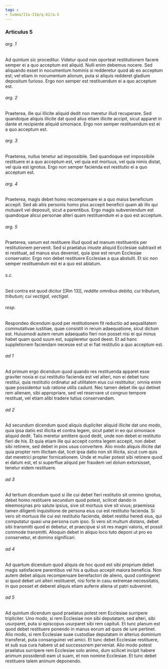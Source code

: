 ```yaml
---
tags : 
- Summa/IIa-IIæ/q.62/a.5
---
```


### Articulus 5

###### arg. 1
Ad quintum sic proceditur. Videtur quod non oporteat restitutionem facere semper ei a quo acceptum est aliquid. Nulli enim debemus nocere. Sed aliquando esset in nocumentum hominis si redderetur quod ab eo acceptum est; vel etiam in nocumentum aliorum, puta si aliquis redderet gladium depositum furioso. Ergo non semper est restituendum ei a quo acceptum est.

###### arg. 2
Praeterea, ille qui illicite aliquid dedit non meretur illud recuperare. Sed quandoque aliquis illicite dat quod alius etiam illicite accipit, sicut apparet in dante et recipiente aliquid simoniace. Ergo non semper restituendum est ei a quo acceptum est.

###### arg. 3
Praeterea, nullus tenetur ad impossibile. Sed quandoque est impossibile restituere ei a quo acceptum est, vel quia est mortuus, vel quia nimis distat, vel quia est ignotus. Ergo non semper facienda est restitutio ei a quo acceptum est.

###### arg. 4
Praeterea, magis debet homo recompensare ei a quo maius beneficium accepit. Sed ab aliis personis homo plus accepit beneficii quam ab illo qui mutuavit vel deposuit, sicut a parentibus. Ergo magis subveniendum est quandoque alicui personae alteri quam restituendum ei a quo est acceptum.

###### arg. 5
Praeterea, vanum est restituere illud quod ad manum restituentis per restitutionem pervenit. Sed si praelatus iniuste aliquid Ecclesiae subtraxit et ei restituat, ad manus eius deveniet, quia ipse est rerum Ecclesiae conservator. Ergo non debet restituere Ecclesiae a qua abstulit. Et sic non semper restituendum est ei a quo est ablatum.

###### s.c.
Sed contra est quod dicitur [[Rm 13]], *reddite omnibus debita, cui tributum, tributum; cui vectigal, vectigal*.

###### resp.
Respondeo dicendum quod per restitutionem fit reductio ad aequalitatem commutativae iustitiae, quae consistit in rerum adaequatione, sicut dictum est. Huiusmodi autem rerum adaequatio fieri non posset nisi ei qui minus habet quam quod suum est, suppleretur quod deest. Et ad hanc suppletionem faciendam necesse est ut ei fiat restitutio a quo acceptum est.

###### ad 1
Ad primum ergo dicendum quod quando res restituenda apparet esse graviter noxia ei cui restitutio facienda est vel alteri, non ei debet tunc restitui, quia restitutio ordinatur ad utilitatem eius cui restituitur; omnia enim quae possidentur sub ratione utilis cadunt. Nec tamen debet ille qui detinet rem alienam, sibi appropriare, sed vel reservare ut congruo tempore restituat, vel etiam alibi tradere tutius conservandam.

###### ad 2
Ad secundum dicendum quod aliquis dupliciter aliquid illicite dat uno modo, quia ipsa datio est illicita et contra legem, sicut patet in eo qui simoniace aliquid dedit. Talis meretur amittere quod dedit, unde non debet ei restitutio fieri de his. Et quia etiam ille qui accepit contra legem accepit, non debet sibi retinere, sed debet in pios usus convertere. Alio modo aliquis illicite dat quia propter rem illicitam dat, licet ipsa datio non sit illicita, sicut cum quis dat meretrici propter fornicationem. Unde et mulier potest sibi retinere quod ei datum est, et si superflue aliquid per fraudem vel dolum extorsisset, tenetur eidem restituere.

###### ad 3
Ad tertium dicendum quod si ille cui debet fieri restitutio sit omnino ignotus, debet homo restituere secundum quod potest, scilicet dando in eleemosynas pro salute ipsius, sive sit mortuus sive sit vivus; praemissa tamen diligenti inquisitione de persona eius cui est restitutio facienda. Si vero sit mortuus ille cui est restitutio facienda, debet restitui heredi eius, qui computatur quasi una persona cum ipso. Si vero sit multum distans, debet sibi transmitti quod ei debetur, et praecipue si sit res magni valoris, et possit commode transmitti. Alioquin debet in aliquo loco tuto deponi ut pro eo conservetur, et domino significari.

###### ad 4
Ad quartum dicendum quod aliquis de hoc quod est sibi proprium debet magis satisfacere parentibus vel his a quibus accepit maiora beneficia. Non autem debet aliquis recompensare benefactori de alieno, quod contingeret si quod debet uni alteri restitueret, nisi forte in casu extremae necessitatis, in quo posset et deberet aliquis etiam auferre aliena ut patri subveniret.

###### ad 5
Ad quintum dicendum quod praelatus potest rem Ecclesiae surripere tripliciter. Uno modo, si rem Ecclesiae non sibi deputatam, sed alteri, sibi usurparet, puta si episcopus usurparet sibi rem capituli. Et tunc planum est quod debet restituere ponendo in manus eorum ad quos de iure pertinet. Alio modo, si rem Ecclesiae suae custodiae deputatam in alterius dominium transferat, puta consanguinei vel amici. Et tunc debet Ecclesiae restituere, et sub sua cura habere ut ad successorem perveniat. Alio modo potest praelatus surripere rem Ecclesiae solo animo, dum scilicet incipit habere animum possidendi eam ut suam, et non nomine Ecclesiae. Et tunc debet restituere talem animum deponendo.

